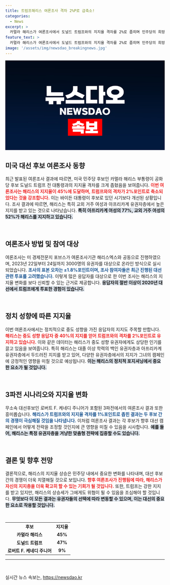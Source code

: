 ```yaml
---
title: 트럼프해리스 여론조사 격차 2%P로 급축소!
categories:
  - News
excerpt: >
  카멀라 해리스가 여론조사에서 도널드 트럼프와의 지지율 격차를 2%로 좁히며 민주당의 희망으로 떠오르고 있다. 핵심 유권자층에서 강력한 지지를 얻은 해리스, 과연 대선 판도를 뒤바꿀 수 있을까?
feature_text: >
  카멀라 해리스가 여론조사에서 도널드 트럼프와의 지지율 격차를 2%로 좁히며 민주당의 희망으로 떠오르고 있다. 핵심 유권자층에서 강력한 지지를 얻은 해리스, 과연 대선 판도를 뒤바꿀 수 있을까?
image: '/assets/img/newsdao_breakingnews.jpg'
---
```


<p><img src="/assets/img/newsdao_breakingnews.jpg" alt="ranknews 속보" /></p>

<h2 data-ke-size="size26">미국 대선 후보 여론조사 동향</h2>

<p data-ke-size="size16">최근 발표된 여론조사 결과에 따르면, 미국 민주당 후보인 카멀라 해리스 부통령이 공화당 후보 도널드 트럼프 전 대통령과의 지지율 격차를 크게 좁혔음을 보여줍니다. <b><span style="color: #ee2323;">이번 여론조사는 해리스의 지지율이 45%에 도달하며, 트럼프와의 격차가 2%포인트로 축소되었다는 것을 강조합니다.</span></b> 이는 바이든 대통령이 후보로 있던 시기보다 개선된 상황입니다. 조사 결과에 따르면, 해리스는 특히 교외 거주 여성과 아프리카계 유권자층에서 높은 지지를 받고 있는 것으로 나타났습니다. <b><span style="background-color: #21538527;">특히 아프리카계 여성의 77%, 교외 거주 여성의 52%가 해리스를 지지하고 있습니다.</span></b></p>

<p data-ke-size="size16">&nbsp;</p>

<h2 data-ke-size="size26">여론조사 방법 및 참여 대상</h2>

<p data-ke-size="size16">여론조사는 미 경제전문지 포브스가 여론조사기관 해리스엑스와 공동으로 진행하였으며, 2023년 22일부터 24일까지 3000명의 유권자를 대상으로 온라인 방식으로 실시되었습니다. <b><span style="color: #1a5490;">조사의 표본 오차는 ±1.8%포인트이며, 조사 참여자들은 최근 진행된 대선 관련 투표를 고려했습니다.</span></b> 이렇게 많은 응답자를 대상으로 한 이번 조사는 해리스의 지지율 변화를 보다 신뢰할 수 있는 근거로 제공합니다. <b><span style="background-color: #21538527;">응답자의 절반 이상이 2020년 대선에서 트럼프에게 투표한 경험이 있습니다.</span></b></p>

<p data-ke-size="size16">&nbsp;</p>

<h2 data-ke-size="size26">정치 성향에 따른 지지율</h2>

<p data-ke-size="size16">이번 여론조사에서는 정치적으로 중도 성향을 가진 응답자의 지지도 주목할 만합니다. <b><span style="color: #ee2323;">해리스는 중도 성향 응답자 중 40%의 지지를 얻어 트럼프와의 격차를 2%포인트로 유지하고 있습니다.</span></b> 이와 같은 데이터는 해리스가 중도 성향 유권자에게도 상당한 인기를 끌고 있음을 보여줍니다. 특히 해리스는 대졸 이상 학력의 백인 유권자층과 아프리카계 유권자층에서 두드러진 지지를 받고 있어, 다양한 유권자층에서의 지지가 그녀의 캠페인에 긍정적인 영향을 미칠 것으로 예상됩니다. <b><span style="background-color: #21538527;">이는 해리스의 정치적 포지셔닝에서 중요한 요소가 될 것입니다.</span></b></p>

<p data-ke-size="size16">&nbsp;</p>

<h2 data-ke-size="size26">3파전 시나리오와 지지율 변화</h2>

<p data-ke-size="size16">무소속 대선후보인 로버트 F. 케네디 주니어가 포함된 3파전에서의 여론조사 결과 또한 흥미롭습니다. <b><span style="color: #1a5490;">해리스가 트럼프와의 지지율 격차를 1%포인트로 좁힌 결과는 두 후보 간의 경쟁이 극심해질 것임을 나타냅니다.</span></b> 이처럼 여론조사 결과는 각 후보가 향후 대선 캠페인에서 어떻게 전략을 조정할 것인지에 큰 영향을 미칠 수 있음을 시사합니다. <b><span style="background-color: #21538527;">예를 들어, 해리스는 특정 유권자층을 겨냥한 맞춤형 전략에 집중할 수도 있습니다.</span></b></p>

<p data-ke-size="size16">&nbsp;</p>

<h2 data-ke-size="size26">결론 및 향후 전망</h2>

<p data-ke-size="size16">결론적으로, 해리스의 지지율 상승은 민주당 내에서 중요한 변화를 나타내며, 대선 후보 간의 경쟁이 더욱 치열해질 것으로 보입니다. <b><span style="color: #ee2323;">향후 여론조사가 진행됨에 따라, 해리스가 자신의 지지층을 더욱 확고히 할 수 있는 기회가 될 것입니다.</span></b> 또한, 트럼프는 강한 지지를 받고 있지만, 해리스의 상승세가 그에게도 위협이 될 수 있음을 조심해야 할 것입니다. <b><span style="background-color: #21538527;">무엇보다 이 모든 결과는 유권자들의 선택에 따라 변동할 수 있으며, 이는 대선의 중요한 요소로 작용할 것입니다.</span></b></p>

<p data-ke-size="size16">&nbsp;</p>

<table>
  <tr>
    <td style="text-align: center; height: 17px;"><b>후보</b></td>
    <td style="text-align: center; height: 17px;"><b>지지율</b></td>
  </tr>
  <tr>
    <td style="text-align: center; height: 17px;"><b>카멀라 해리스</b></td>
    <td style="text-align: center; height: 17px;"><b>45%</b></td>
  </tr>
  <tr>
    <td style="text-align: center; height: 17px;"><b>도널드 트럼프</b></td>
    <td style="text-align: center; height: 17px;"><b>47%</b></td>
  </tr>
  <tr>
    <td style="text-align: center; height: 17px;"><b>로버트 F. 케네디 주니어</b></td>
    <td style="text-align: center; height: 17px;"><b>9%</b></td>
  </tr>
</table>

<hr />

<p data-ke-size="size16">&nbsp;</p>
실시간 뉴스 속보는, <a href="https://newsdao.kr" rel="dofollow">https://newsdao.kr</a>


